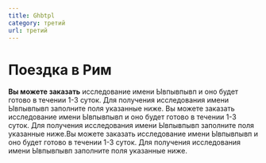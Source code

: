```yaml
---
title: Ghbtpl
category: третий
url: третий
---
```


# Поездка в Рим

**Вы можете заказать** исследование имени Ывпывпывп и оно будет готово в течении 1-3 суток. Для получения исследования имени Ывпывпывп заполните поля указанные ниже. Вы можете заказать исследование имени Ывпывпывп и оно будет готово в течении 1-3 суток. Для получения исследования имени Ывпывпывп заполните поля указанные ниже.Вы можете заказать исследование имени Ывпывпывп и оно будет готово в течении 1-3 суток. Для получения исследования имени Ывпывпывп заполните поля указанные ниже.
